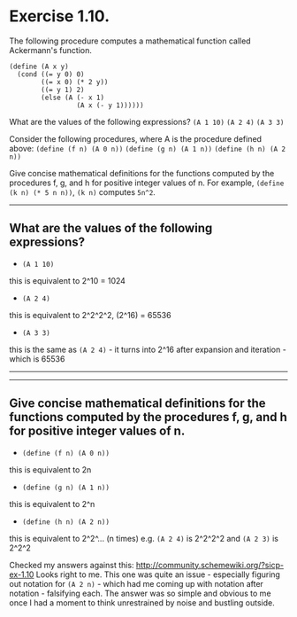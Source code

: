Exercise 1.10. 
=====
The following procedure computes a mathematical function called Ackermann's function.
```
(define (A x y)
  (cond ((= y 0) 0)
        ((= x 0) (* 2 y))
        ((= y 1) 2)
        (else (A (- x 1)
                 (A x (- y 1))))))
```

What are the values of the following expressions?
`(A 1 10)`
`(A 2 4)`
`(A 3 3)`


Consider the following procedures, where A is the procedure defined above:
`(define (f n) (A 0 n))`
`(define (g n) (A 1 n))`
`(define (h n) (A 2 n))`



Give concise mathematical definitions for the functions computed by the procedures f, g, and h for positive integer values of n. For example, 
`(define (k n) (* 5 n n))`, `(k n)` computes `5n^2`.

-----

What are the values of the following expressions?
------
- `(A 1 10)`

this is equivalent to 2^10 = 1024

- `(A 2 4)`

this is equivalent to 2^2^2^2, (2^16) = 65536

- `(A 3 3)`

this is the same as `(A 2 4)` - it turns into 2^16 after expansion and iteration - which is 65536

----
----
Give concise mathematical definitions for the functions computed by the procedures f, g, and h for positive integer values of n.
-----

- `(define (f n) (A 0 n))`

this is equivalent to 2n

- `(define (g n) (A 1 n))`

this is equivalent to 2^n

- `(define (h n) (A 2 n))`

this is equivalent to 2^2^... (n times)
e.g. `(A 2 4)` is 2^2^2^2 and `(A 2 3)` is 2^2^2


Checked my answers against this: http://community.schemewiki.org/?sicp-ex-1.10
Looks right to me.
This one was quite an issue - especially figuring out notation for `(A 2 n)` - which had me coming up with notation after notation - falsifying each.
The answer was so simple and obvious to me once I had a moment to think unrestrained by noise and bustling outside.
